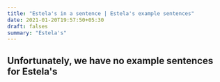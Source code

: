 ```yaml
---
title: "Estela's in a sentence | Estela's example sentences"
date: 2021-01-20T19:57:50+05:30
draft: falses
summary: "Estela's"
---
```

## Unfortunately, we have no example sentences for Estela's                 
